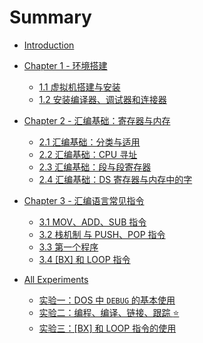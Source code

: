 # Summary

* [Introduction](README.md)

* [Chapter 1 - 环境搭建](envbuild/README.md)
  - [1.1 虚拟机搭建与安装](envbuild/vmsetup.md)
  - [1.2 安装编译器、调试器和连接器](envbuild/mountandinstall.md) 

* [Chapter 2 - 汇编基础：寄存器与内存](register/README.md)
  - [2.1 汇编基础：分类与适用](register/typeNchips.md)
  - [2.2 汇编基础：CPU 寻址](register/findaddr.md)
  - [2.3 汇编基础：段与段寄存器](register/segment.md)
  - [2.4 汇编基础：DS 寄存器与内存中的字](register/wordNds.md)

* [Chapter 3 - 汇编语言常见指令](asmcommands/README.md)
  - [3.1 MOV、ADD、SUB 指令](asmcommands/addsubmov.md)
  - [3.2 栈机制 与 PUSH、POP 指令](asmcommands/pushpop.md)
  - [3.3 第一个程序](asmcommands/helloworld.md)
  - [3.4 \[BX\] 和 LOOP 指令](asmcommands/bxloop.md)

* [All Experiments](exps/README.md)
  - [实验一：DOS 中 ```DEBUG``` 的基本使用](exps/exp1-dosdbg.md)
  - [实验二：编程、编译、链接、跟踪 :star:](exps/exp2-firsttry.md)
  - [实验三：\[BX\] 和 LOOP 指令的使用](exps/exp3-bxloop.md)


